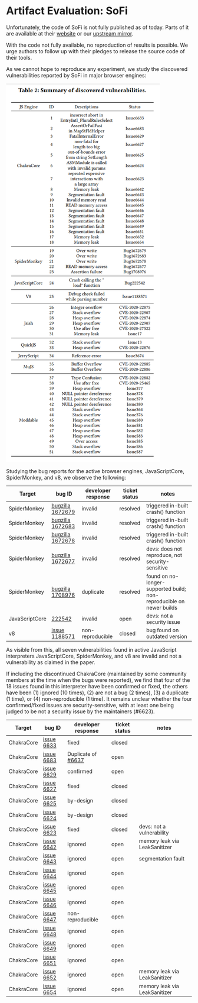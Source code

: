 # Artifact Evaluation: SoFi

Unfortunately, the code of SoFi is not fully published as of today. Parts of it are available at their [website](https://sites.google.com/view/sofi4js/souce-and-data) or our [upstream mirror](https://github.com/fuzz-evaluator/SoFi-upstream).


With the code not fully available, no reproduction of results is possible. We urge authors to follow up with their pledges to release the source code of their tools.

As we cannot hope to reproduce any experiment, we study the discovered vulnerabilities reported by SoFi in major browser engines:

![Table 2: Summary of discovered vulnerabilites](table2_summary_of_discovered_vulnerabilities.png)

Studying the bug reports for the active browser engines, JavaScriptCore, SpiderMonkey, and v8, we observe the following:


| Target | bug ID | developer response | ticket status | notes |
| ------ | ------ | ------------------ | ------------- | ----- |
| SpiderMonkey | [bugzilla 1672679](https://bugzilla.mozilla.org/show_bug.cgi?id=1672679) | invalid | resolved | triggered in-built crash() function |
| SpiderMonkey | [bugzilla 1672683](https://bugzilla.mozilla.org/show_bug.cgi?id=1672683) | invalid | resolved | triggered in-built crash() function |
| SpiderMonkey | [bugzilla 1672678](https://bugzilla.mozilla.org/show_bug.cgi?id=1672678) | invalid | resolved | triggered in-built crash() function |
| SpiderMonkey | [bugzilla 1672677](https://bugzilla.mozilla.org/show_bug.cgi?id=1672677) | invalid | resolved | devs: does not reproduce, not security-sensitive |
| SpiderMonkey | [bugzilla 1708976](https://bugzilla.mozilla.org/show_bug.cgi?id=1708976) | duplicate | resolved | found on no-longer-supported build; non-reproducible on newer builds |	
JavaScriptCore | [222542](https://bugs.webkit.org/show_bug.cgi?id=222542) | invalid | open | devs: not a security issue |
| v8 | [issue 1188571](https://bugs.chromium.org/p/chromium/issues/detail?id=1188571) | non-reproducible | closed |	bug found on outdated version |

As visible from this, all seven vulnerabilities found in active JavaScript interpreters JavaScriptCore, SpiderMonkey, and v8 are invalid and not a vulnerability as claimed in the paper.

If including the discontinued ChakraCore (maintained by some community members at the time when the bugs were reported), we find that four of the 18 issues found in this interpreter have been confirmed or fixed, the others have been (1) ignored (10 times), (2) are not a bug (2 times), (3) a duplicate (1 time), or (4) non-reproducible (1 time). It remains unclear whether the four confirmed/fixed issues are security-sensitive, with at least one being judged to be not a security issue by the maintainers (#6623).


| Target | bug ID | developer response | ticket status | notes |
| ------ | ------ | ------------------ | ------------- | ----- |
| ChakraCore | [issue 6633](https://github.com/chakra-core/ChakraCore/issues/6633) | fixed | closed | |
| ChakraCore | [issue 6683](https://github.com/chakra-core/ChakraCore/issues/6683) | Duplicate of [#6637](https://github.com/chakra-core/ChakraCore/issues/6637) | open | |
| ChakraCore | [issue 6629](https://github.com/chakra-core/ChakraCore/issues/6629) | confirmed | open | |
| ChakraCore | [issue 6627](https://github.com/chakra-core/ChakraCore/issues/6627) | fixed | closed | |
| ChakraCore | [issue 6625](https://github.com/chakra-core/ChakraCore/issues/6625) | by-design | closed | |
| ChakraCore | [issue 6624](https://github.com/chakra-core/ChakraCore/issues/6624) | by-design | closed | |
| ChakraCore | [issue 6623](https://github.com/chakra-core/ChakraCore/issues/6623) | fixed | closed | devs: not a vulnerability |
| ChakraCore | [issue 6642](https://github.com/chakra-core/ChakraCore/issues/6642) | ignored | open | memory leak via LeakSanitizer |
| ChakraCore | [issue 6643](https://github.com/chakra-core/ChakraCore/issues/6643) | ignored | open | segmentation fault |
| ChakraCore | [issue 6644](https://github.com/chakra-core/ChakraCore/issues/6644) | ignored | open | |
| ChakraCore | [issue 6645](https://github.com/chakra-core/ChakraCore/issues/6645) | ignored | open | |
| ChakraCore | [issue 6646](https://github.com/chakra-core/ChakraCore/issues/6646) | ignored | open |
| ChakraCore | [issue 6647](https://github.com/chakra-core/ChakraCore/issues/6647) | non-reproducible | open | |
| ChakraCore | [issue 6648](https://github.com/chakra-core/ChakraCore/issues/6648) | ignored | open | |
| ChakraCore | [issue 6649](https://github.com/chakra-core/ChakraCore/issues/6649) | ignored | open | |
| ChakraCore | [issue 6651](https://github.com/chakra-core/ChakraCore/issues/6651) | ignored | open | |
| ChakraCore | [issue 6652](https://github.com/chakra-core/ChakraCore/issues/6652) | ignored | open | memory leak via LeakSanitizer |
| ChakraCore | [issue 6654](https://github.com/chakra-core/ChakraCore/issues/6654) | ignored | open | memory leak via LeakSanitizer |

